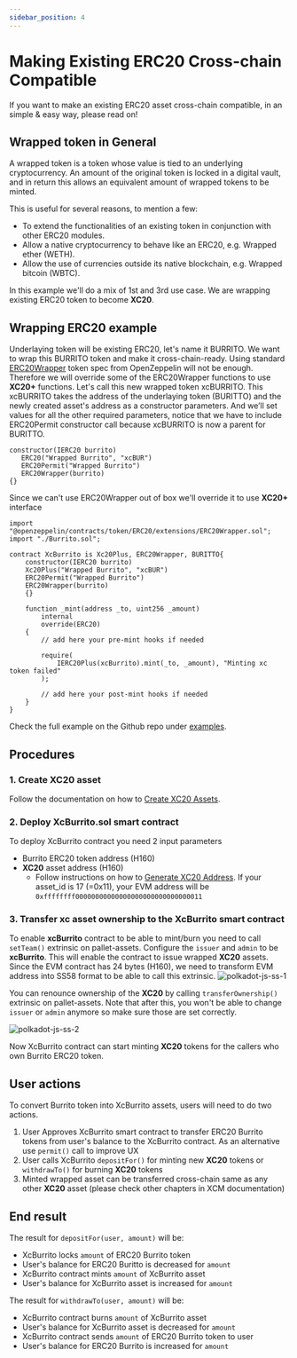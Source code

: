 ```yaml
---
sidebar_position: 4
---
```


# Making Existing ERC20 Cross-chain Compatible

If you want to make an existing ERC20 asset cross-chain compatible, in an simple & easy way, please read on!

## Wrapped token in General
A wrapped token is a token whose value is tied to an underlying cryptocurrency. An amount of the original token is locked in a digital vault, and in return this allows an equivalent amount of wrapped tokens to be minted.

This is useful for several reasons, to mention a few:
* To extend the functionalities of an existing token in conjunction with other ERC20 modules.
* Allow a native cryptocurrency to behave like an ERC20, e.g. Wrapped ether (WETH).
* Allow the use of currencies outside its native blockchain, e.g. Wrapped bitcoin (WBTC).

In this example we'll do a mix of 1st and 3rd use case. We are wrapping existing ERC20 token to become **XC20**.

## Wrapping ERC20 example
Underlaying token will be existing ERC20, let's name it BURRITO. We want to wrap this BURRITO token and make it cross-chain-ready. Using standard [ERC20Wrapper](https://github.com/OpenZeppelin/openzeppelin-contracts/blob/master/contracts/token/ERC20/extensions/ERC20Wrapper.sol) token spec from OpenZeppelin will not be enough. Therefore we will override some of the  ERC20Wrapper functions to use **XC20+** functions.
Let's call this new wrapped token xcBURRITO.
This xcBURRITO takes the address of the underlaying token (BURITTO) and the newly created asset's address as a constructor parameters. And we’ll set values for all the other required parameters, notice that we have to include ERC20Permit constructor call because xcBURRITO is now a parent for BURITTO.
```Solidity
constructor(IERC20 burrito)
   ERC20("Wrapped Burrito", "xcBUR")
   ERC20Permit("Wrapped Burrito")
   ERC20Wrapper(burrito)
{}
```
Since we can't use ERC20Wrapper out of box we'll override it to use **XC20+** interface
```Solidity
import "@openzeppelin/contracts/token/ERC20/extensions/ERC20Wrapper.sol";
import "./Burrito.sol";

contract XcBurrito is Xc20Plus, ERC20Wrapper, BURITTO{
    constructor(IERC20 burrito)
    Xc20Plus("Wrapped Burrito", "xcBUR")
    ERC20Permit("Wrapped Burrito")
    ERC20Wrapper(burrito)
    {}

    function _mint(address _to, uint256 _amount)
        internal
        override(ERC20)
    {
        // add here your pre-mint hooks if needed

        require(
            IERC20Plus(xcBurrito).mint(_to, _amount), "Minting xc token failed"
        );

        // add here your post-mint hooks if needed
    }
}
```
Check the full example on the Github repo under [examples](https://github.com/AstarNetwork/astar-frame).

## Procedures
### 1. Create XC20 asset
Follow the documentation on how to [Create XC20 Assets](https://docs.astar.network/docs/xcm/building-with-xcm/create-xc20-assets).

### 2. Deploy XcBurrito.sol smart contract
To deploy XcBurrito contract you need 2 input parameters
- Burrito ERC20 token address (H160)
- **XC20** asset address (H160)
    - Follow instructions on how to [Generate XC20 Address](https://docs.astar.network/docs/xcm/integration/tools). If your asset_id is 17 (=0x11), your EVM address will be `0xffffffff00000000000000000000000000000011`

### 3. Transfer xc asset ownership to the XcBurrito smart contract
To enable **xcBurrito** contract to be able to mint/burn you need to call `setTeam()` extrinsic on pallet-assets. Configure the `issuer` and `admin` to be **xcBurrito**. This will enable the contract to issue wrapped **XC20** assets. Since the EVM contract has 24 bytes (H160), we need to transform EVM address into SS58 format to be able to call this extrinsic.
![polkadot-js-ss-1](https://user-images.githubusercontent.com/34627453/182795050-f10dad6e-dbd9-4ac9-b526-d51a66503cb9.png)

You can renounce ownership of the **XC20** by calling `transferOwnership()` extrinsic on pallet-assets. Note that after this, you won't be able to
change `issuer` or `admin` anymore so make sure those are set correctly.

![polkadot-js-ss-2](https://user-images.githubusercontent.com/34627453/182795097-d145073b-cdf0-4c28-916f-66abb5c68abc.png)

Now XcBurrito contract can start minting **XC20** tokens for the callers who own Burrito ERC20 token.

## User actions
To convert Burrito token into XcBurrito assets, users will need to do two actions.
1. User Approves XcBurrito smart contract to transfer ERC20 Burrito tokens from user's balance to the XcBurrito contract. As an alternative use `permit()` call to improve UX
2. User calls XcBurrito `depositFor()` for minting new **XC20** tokens or `withdrawTo()` for burning **XC20** tokens
3. Minted wrapped asset can be transferred cross-chain same as any other **XC20** asset (please check other chapters in XCM documentation)

## End result
The result for `depositFor(user, amount)` will be:
- XcBurrito locks `amount` of ERC20 Burrito token
- User's balance for ERC20 Buritto is decreased for `amount`
- XcBurrito contract mints `amount` of XcBurrito asset
- User's balance for XcBurrito asset is increased for `amount`


The result for `withdrawTo(user, amount)` will be:
- XcBurrito contract burns `amount` of XcBurrito asset
- User's balance for XcBurrito asset is decreased for `amount`
- XcBurrito contract sends `amount` of ERC20 Burrito token to user
- User's balance for ERC20 Burrito is increased for `amount`
